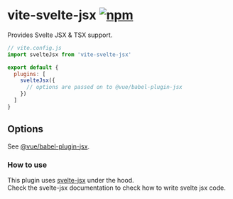 # vite-svelte-jsx [![npm](https://img.shields.io/npm/v/vite-svelte-jsx.svg)](https://npmjs.com/package/vite-svelte-jsx)

Provides Svelte JSX & TSX support.

```js
// vite.config.js
import svelteJsx from 'vite-svelte-jsx'

export default {
  plugins: [
    svelteJsx({
      // options are passed on to @vue/babel-plugin-jsx
    })
  ]
}
```

## Options

See [@vue/babel-plugin-jsx](https://github.com/vuejs/jsx-next).

### How to use

This plugin uses [svelte-jsx](https://github.com/kenoxa/svelte-jsx#usage) under the hood.  
Check the svelte-jsx documentation to check how to write svelte jsx code.
